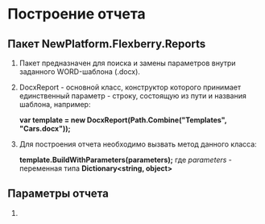 # Построение отчета

## Пакет NewPlatform.Flexberry.Reports

1. Пакет предназначен для поиска и замены параметров внутри заданного WORD-шаблона (.docx).
2. DocxReport - основной класс, конструктор которого принимает единственный параметр - строку, состоящую из пути и названия шаблона, например:

    **var template = new DocxReport(Path.Combine("Templates", "Cars.docx"));**
3. Для построения отчета необходимо вызвать метод данного класса:

    **template.BuildWithParameters(parameters);**
    где *parameters* - переменная типа **Dictionary<string, object>**

## Параметры отчета

1. 